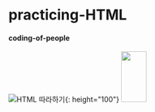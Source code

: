 # practicing-HTML

#### coding-of-people
![HTML 따라하기](https://i.imgur.com/MhaAWnn.jpg){: height="100"}
<img src="https://i.imgur.com/MhaAWnn.jpg" width="50px" height="100px">

